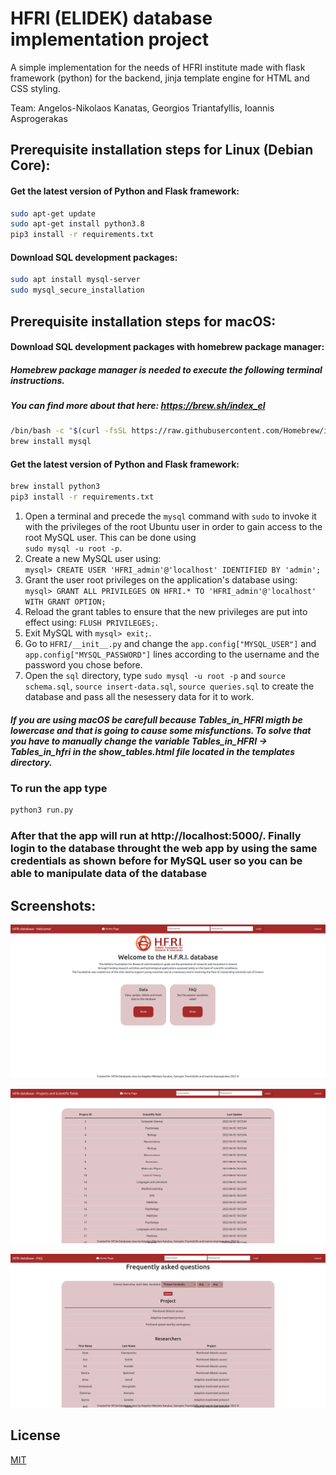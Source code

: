 # HFRI (ELIDEK) database implementation project
A simple implementation for the needs of HFRI institute made with flask framework (python) for the backend, jinja template engine 
for HTML and CSS styling.

Team: Angelos-Nikolaos Kanatas, Georgios Triantafyllis, Ioannis Asprogerakas

## Prerequisite installation steps for Linux (Debian Core):

#### Get the latest version of Python and Flask framework:

``` bash
sudo apt-get update
sudo apt-get install python3.8
pip3 install -r requirements.txt
```

#### Download SQL development packages:

```bash
sudo apt install mysql-server
sudo mysql_secure_installation
```

## Prerequisite installation steps for macOS:

#### Download SQL development packages with homebrew package manager:

##### Homebrew package manager is needed to execute the following terminal instructions. 
##### You can find more about that here: https://brew.sh/index_el

```bash
/bin/bash -c "$(curl -fsSL https://raw.githubusercontent.com/Homebrew/install/HEAD/install.sh)"
brew install mysql
```

#### Get the latest version of Python and Flask framework:

``` bash
brew install python3
pip3 install -r requirements.txt
```

1. Open a terminal and precede the `mysql` command with `sudo` to invoke it with the privileges of the root Ubuntu user in order to gain access to the root MySQL user. This can be done using  
`sudo mysql -u root -p`.
2. Create a new MySQL user using:  
`mysql> CREATE USER 'HFRI_admin'@'localhost' IDENTIFIED BY 'admin';`
3. Grant the user root privileges on the application's database using:  
`mysql> GRANT ALL PRIVILEGES ON HFRI.* TO 'HFRI_admin'@'localhost' WITH GRANT OPTION;`
4. Reload the grant tables to ensure that the new privileges are put into effect using:
`FLUSH PRIVILEGES;`.
5. Exit MySQL with `mysql> exit;`.
7. Go to `HFRI/__init__.py` and change the `app.config["MYSQL_USER"]` and `app.config["MYSQL_PASSWORD"]` lines according to the username and the password you chose before.
8. Open the `sql` directory, type `sudo mysql -u root -p` and `source schema.sql`, `source insert-data.sql`, `source queries.sql` to create the database and pass all the nesessery data for it to work.  

##### If you are using macOS be carefull because Tables_in_HFRI migth be lowercase and that is going to cause some misfunctions. To solve that you have to manually change the variable Tables_in_HFRI -> Tables_in_hfri in the show_tables.html file located in the templates directory.

### To run the app type 
```python 
python3 run.py
``` 
### After that the app will run at http://localhost:5000/. Finally login to the database throught the web app by using the same credentials as shown before for MySQL user so you can be able to manipulate data of the database

## Screenshots:

![landing](home_page.png)

![chose](sample_table.png)

![insert](FAQ.png)

## License
[MIT](https://choosealicense.com/licenses/mit/)
